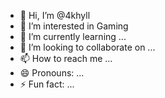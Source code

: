 - 👋 Hi, I’m @4khyll
- 👀 I’m interested in Gaming
- 🌱 I’m currently learning ...
- 💞️ I’m looking to collaborate on ...
- 📫 How to reach me ...
- 😄 Pronouns: ...
- ⚡ Fun fact: ...

<!---
4khyll/4khyll is a ✨ special ✨ repository because its `README.md` (this file) appears on your GitHub profile.
You can click the Preview link to take a look at your changes.
--->
